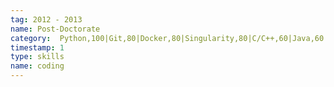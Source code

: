 ```yaml
---
tag: 2012 - 2013
name: Post-Doctorate
category:  Python,100|Git,80|Docker,80|Singularity,80|C/C++,60|Java,60|Django,80|HTML5,60|CSS3,60|JavaScript/jQuery,40|MongoDB,60|Linux,80|Windows,60
timestamp: 1
type: skills
name: coding
---
```


